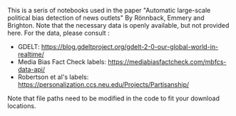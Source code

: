 This is a seris of notebooks used in the paper "Automatic large-scale political bias detection of news outlets" By Rönnback, Emmery and Brighton. Note that the necessary data is openly available, but not provided here. For the data, please consult :
- GDELT: https://blog.gdeltproject.org/gdelt-2-0-our-global-world-in-realtime/
- Media Bias Fact Check labels: https://mediabiasfactcheck.com/mbfcs-data-api/
- Robertson et al's labels: https://personalization.ccs.neu.edu/Projects/Partisanship/

Note that file paths need to be modified in the code to fit your download locations.

